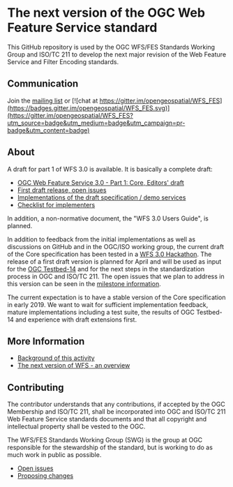 # The next version of the OGC Web Feature Service standard

This GitHub repository is used by the OGC WFS/FES Standards Working Group and ISO/TC 211 to develop 
the next major revision of the Web Feature Service and Filter Encoding standards.

## Communication

Join the [mailing list](https://lists.opengeospatial.org/mailman/listinfo/wfs-fes.swg) or [![chat at https://gitter.im/opengeospatial/WFS_FES](https://badges.gitter.im/opengeospatial/WFS_FES.svg)](https://gitter.im/opengeospatial/WFS_FES?utm_source=badge&utm_medium=badge&utm_campaign=pr-badge&utm_content=badge)

## About

A draft for part 1 of WFS 3.0 is available. It is basically a complete draft:

* [OGC Web Feature Service 3.0 - Part 1: Core, Editors' draft](https://rawgit.com/opengeospatial/WFS_FES/master/docs/17-069.html)
* [First draft release, open issues](https://github.com/opengeospatial/WFS_FES/milestone/1)
* [Implementations of the draft specification / demo services](implementations.md)
* [Checklist for implementers](guide/conformance_checklist.md)

In addition, a non-normative document, the "WFS 3.0 Users Guide", is planned.

In addition to feedback from the initial implementations as well as discussions on GitHub and in the OGC/ISO working group, 
the current draft of the Core specification has been tested in a [WFS 3.0 Hackathon](https://github.com/opengeospatial/wfs3hackathon).
The release of a first draft version is planned for April and will be used as input for the [OGC Testbed-14](http://www.opengeospatial.org/projects/initiatives/testbed14) 
and for the next steps in the standardization process in OGC and ISO/TC 211. The open issues that we plan to address in this version
can be seen in the [milestone information](https://github.com/opengeospatial/WFS_FES/milestone/1).

The current expectation is to have a stable version of the Core specification in early 2019. We want to wait for sufficient 
implementation feedback, mature implementations including a test suite, the results of OGC Testbed-14 and experience with 
draft extensions first. 

## More Information

* [Background of this activity](background.md)
* [The next version of WFS - an overview](overview.md)

## Contributing

The contributor understands that any contributions, if accepted by the OGC Membership and ISO/TC 211, shall be incorporated into 
OGC and ISO/TC 211 Web Feature Service standards documents and that all copyright and intellectual property shall be vested to the OGC.

The WFS/FES Standards Working Group (SWG) is the group at OGC responsible for the stewardship of the standard, but is
working to do as much work in public as possible.

* [Open issues](https://github.com/opengeospatial/WFS_FES/issues)
* [Proposing changes](https://github.com/opengeospatial/WFS_FES/wiki/Propose-a-change-to-a-draft-of-a-WFS-specification-document)

